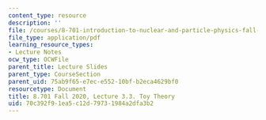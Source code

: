 ```yaml
---
content_type: resource
description: ''
file: /courses/8-701-introduction-to-nuclear-and-particle-physics-fall-2020/70c392f91ea5c12d79731984a2dfa3b2_MIT8_701f20_lec3.3.pdf
file_type: application/pdf
learning_resource_types:
- Lecture Notes
ocw_type: OCWFile
parent_title: Lecture Slides
parent_type: CourseSection
parent_uid: 75ab9f65-e7ec-e552-10bf-b2eca4629bf0
resourcetype: Document
title: 8.701 Fall 2020, Lecture 3.3. Toy Theory
uid: 70c392f9-1ea5-c12d-7973-1984a2dfa3b2
---
```

